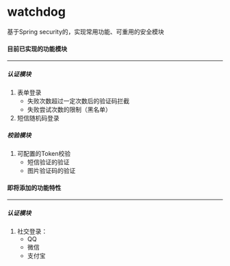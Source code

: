 # watchdog

基于Spring security的，实现常用功能、可重用的安全模块



#### 目前已实现的功能模块

------

##### 认证模块

1. 表单登录
   - 失败次数超过一定次数后的验证码拦截
   - 失败尝试次数的限制（黑名单）
2. 短信随机码登录

##### 校验模块

1. 可配置的Token校验
   - 短信验证的验证
   - 图片验证码的验证




#### 即将添加的功能特性

------

##### 认证模块

1. 社交登录：
   - QQ
   - 微信
   - 支付宝
